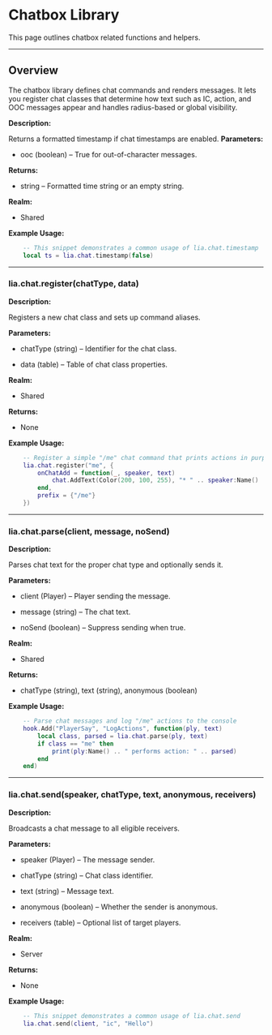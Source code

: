 # Chatbox Library

This page outlines chatbox related functions and helpers.

---

## Overview
The chatbox library defines chat commands and renders messages. It lets you register chat classes that determine how text such as IC, action, and OOC messages appear and handles radius-based or global visibility.


**Description:**

Returns a formatted timestamp if chat timestamps are enabled.
**Parameters:**

* ooc (boolean) – True for out-of-character messages.

**Returns:**

* string – Formatted time string or an empty string.

**Realm:**

* Shared

**Example Usage:**

```lua
    -- This snippet demonstrates a common usage of lia.chat.timestamp
    local ts = lia.chat.timestamp(false)
```

---


### lia.chat.register(chatType, data)
**Description:**

Registers a new chat class and sets up command aliases.

**Parameters:**

* chatType (string) – Identifier for the chat class.

* data (table) – Table of chat class properties.

**Realm:**

* Shared

**Returns:**

* None

**Example Usage:**

```lua
    -- Register a simple "/me" chat command that prints actions in purple
    lia.chat.register("me", {
        onChatAdd = function(_, speaker, text)
            chat.AddText(Color(200, 100, 255), "* " .. speaker:Name() .. " " .. text)
        end,
        prefix = {"/me"}
    })
```

---

### lia.chat.parse(client, message, noSend)
**Description:**

Parses chat text for the proper chat type and optionally sends it.

**Parameters:**

* client (Player) – Player sending the message.

* message (string) – The chat text.

* noSend (boolean) – Suppress sending when true.

**Realm:**

* Shared

**Returns:**

* chatType (string), text (string), anonymous (boolean)

**Example Usage:**

```lua
    -- Parse chat messages and log "/me" actions to the console
    hook.Add("PlayerSay", "LogActions", function(ply, text)
        local class, parsed = lia.chat.parse(ply, text)
        if class == "me" then
            print(ply:Name() .. " performs action: " .. parsed)
        end
    end)
```

---

### lia.chat.send(speaker, chatType, text, anonymous, receivers)
**Description:**

Broadcasts a chat message to all eligible receivers.

**Parameters:**

* speaker (Player) – The message sender.

* chatType (string) – Chat class identifier.

* text (string) – Message text.

* anonymous (boolean) – Whether the sender is anonymous.

* receivers (table) – Optional list of target players.

**Realm:**

* Server

**Returns:**

* None

**Example Usage:**

```lua
    -- This snippet demonstrates a common usage of lia.chat.send
    lia.chat.send(client, "ic", "Hello")
```

